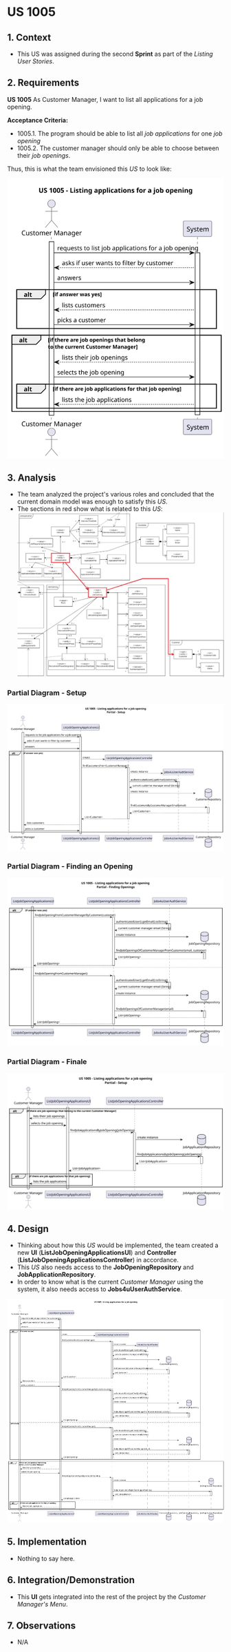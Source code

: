 # US 1005

## 1. Context

* This US was assigned during the second **Sprint** as part of the *Listing User Stories*.

## 2. Requirements

**US 1005** As Customer Manager, I want to list all applications for a job opening.

**Acceptance Criteria:**

* 1005.1. The program should be able to list all *job applications* for one *job opening*
* 1005.2. The customer manager should only be able to choose between their *job openings*.

Thus, this is what the team envisioned this *US* to look like:

![system sequence diagram](system_sequence_diagram/svg/us_1005_system_sequence_diagram.svg)

## 3. Analysis

* The team analyzed the project's various roles and concluded that the current domain model was enough to satisfy this *US*.
* The sections in red show what is related to this *US*:
![domain model](image_files/domain_model_partial.png)

### Partial Diagram - Setup

![partial sequence diagram 1](sequence_diagram/svg/us_1005_sequence_diagram_partial_setup.svg)

### Partial Diagram - Finding an Opening

![partial sequence diagram 1](sequence_diagram/svg/us_1005_sequence_diagram_partial_getting_openings.svg)

### Partial Diagram - Finale

![partial sequence diagram 1](sequence_diagram/svg/us_1005_sequence_diagram_partial_finale.svg)


## 4. Design

* Thinking about how this *US* would be implemented, the team created a new **UI** (**ListJobOpeningApplicationsUI**) and **Controller** (**ListJobOpeningApplicationsController**) in accordance.
* This *US* also needs access to the **JobOpeningRepository** and **JobApplicationRepository**.
* In order to know what is the current *Customer Manager* using the system, it also needs access to **Jobs4uUserAuthService**.


![sequence diagram](sequence_diagram/svg/us_1005_sequence_diagram.svg)

## 5. Implementation

* Nothing to say here.

## 6. Integration/Demonstration

* This **UI** gets integrated into the rest of the project by the *Customer Manager's Menu*.

## 7. Observations

* N/A